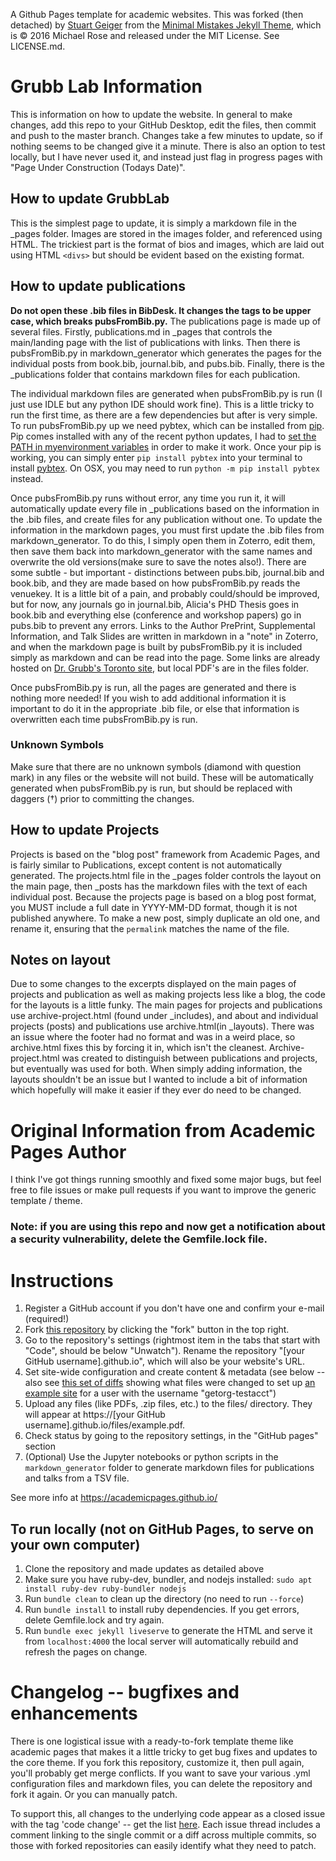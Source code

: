 A Github Pages template for academic websites. This was forked (then detached)
by [Stuart Geiger](https://github.com/staeiou) from the [Minimal Mistakes Jekyll
Theme](https://mmistakes.github.io/minimal-mistakes/), which is © 2016 Michael
Rose and released under the MIT License. See LICENSE.md.


# Grubb Lab Information
This is information on how to update the website. In general to make changes,
add this repo to your GitHub Desktop, edit the files, then commit and push to
the master branch. Changes take a few minutes to update, so if nothing seems to
be changed give it a minute. There is also an option to test locally, but I have
never used it, and instead just flag in progress pages with "Page Under
Construction (Todays Date)". 

## How to update GrubbLab
This is the simplest page to update, it is simply a markdown file in the _pages
folder. Images are stored in the images folder, and referenced using HTML. The
trickiest part is the format of bios and images, which are laid out using HTML
`<divs>` but should be evident based on the existing format. 

## How to update publications
**Do not open these .bib files in BibDesk. It changes the tags to be upper case,
which breaks pubsFromBib.py.** 
The publications page is made up of several files. Firstly, publications.md in
_pages that controls the main/landing page with the list of publications with
links. Then there is pubsFromBib.py in markdown_generator which generates the
pages for the individual posts from book.bib, journal.bib, and pubs.bib. 
Finally, there is the _publications folder that
contains markdown files for each publication. 

The individual markdown files are generated when pubsFromBib.py is run (I just
use IDLE but any python IDE should work fine). This is a little tricky to run
the first time, as there are a few dependencies but after is very simple. To run
pubsFromBib.py up we need pybtex, which can be installed from
[pip](https://pip.pypa.io/en/stable/installing/). Pip comes installed with any
of the recent python updates, I had to [set the PATH in myenvironment
variables](https://stackoverflow.com/questions/23708898/pip-is-not-recognized-as-an-internal-or-external-command)
in order to make it work. Once your pip is working, you can simply enter 
`pip install pybtex` 
into your terminal to install [pybtex](https://pybtex.org/). 
On OSX, you may need to run `python -m pip install pybtex` instead.

Once pubsFromBib.py runs without error, any time you run it, it will
automatically update every file in _publications based on the information in the
.bib files, and create files for any publication without one. To update the
information in the markdown pages, you must first update the .bib files from
markdown_generator. To do this, I simply open them in Zoterro, edit them, then
save them back into markdown_generator with the same names and overwrite the old
versions(make sure to save the notes also!). There are some subtle - but
important - distinctions between pubs.bib, journal.bib and book.bib, and they
are made based on how pubsFromBib.py reads the venuekey. It is a little bit of a
pain, and probably could/should be improved, but for now, any journals go in
journal.bib, Alicia's PHD Thesis goes in book.bib and everything else
(conference and workshop papers) go in pubs.bib to prevent any errors. Links to
the Author PrePrint, Supplemental Information, and Talk Slides are written in
markdown in a "note" in Zoterro, and when the markdown page is built by
pubsFromBib.py it is included simply as markdown and can be read into the page.
Some links are already hosted on [Dr. Grubb's Toronto
site](http://www.cs.toronto.edu/~amgrubb/), but local PDF's are in the files
folder.

Once pubsFromBib.py is run, all the pages are generated and there is nothing
more needed! If you wish to add additional information it is important to do it
in the appropriate .bib file, or else that information is overwritten each time
pubsFromBib.py is run. 

### Unknown Symbols
Make sure that there are no unknown symbols (diamond with question mark) in any
files or the website will not build. These will be automatically generated when
pubsFromBib.py is run, but should be replaced with daggers (†) prior to
committing the changes.

## How to update Projects
Projects is based on the "blog post" framework from Academic Pages, and is
fairly similar to Publications, except content is not automatically generated.
The projects.html file in the _pages folder controls the layout on the main
page, then _posts has the markdown files with the text of each individual post.
Because the projects page is based on a blog post format, you MUST include a
full date in YYYY-MM-DD format, though it is not published anywhere. To make a
new post, simply duplicate an old one, and rename it, ensuring that the
`permalink` matches the name of the file. 

## Notes on layout
Due to some changes to the excerpts displayed on the main pages of projects and
publication as well as making projects less like a blog, the code for the
layouts is a little funky. The main pages for projects and publications use
archive-project.html (found under _includes), and about and individual projects
(posts) and publications use archive.html(in _layouts). There was an issue where
the footer had no format and was in a weird place, so archive.html fixes this by
forcing it in, which isn't the cleanest. Archive-project.html was created to
distinguish between publications and projects, but eventually was used for both.
When simply adding information, the layouts shouldn't be an issue but I wanted
to include a bit of information which hopefully will make it easier if they ever
do need to be changed.


# Original Information from Academic Pages Author
I think I've got things running smoothly and fixed some major bugs, but feel
free to file issues or make pull requests if you want to improve the generic
template / theme.

### Note: if you are using this repo and now get a notification about a security vulnerability, delete the Gemfile.lock file. 

# Instructions

1. Register a GitHub account if you don't have one and confirm your e-mail
   (required!)
1. Fork [this
   repository](https://github.com/academicpages/academicpages.github.io) by
   clicking the "fork" button in the top right. 
1. Go to the repository's settings (rightmost item in the tabs that start with
   "Code", should be below "Unwatch"). Rename the repository "[your GitHub
   username].github.io", which will also be your website's URL.
1. Set site-wide configuration and create content & metadata (see below -- also
   see [this set of diffs](http://archive.is/3TPas) showing what files were
   changed to set up [an example site](https://getorg-testacct.github.io) for a
   user with the username "getorg-testacct")
1. Upload any files (like PDFs, .zip files, etc.) to the files/ directory. They
   will appear at https://[your GitHub username].github.io/files/example.pdf.  
1. Check status by going to the repository settings, in the "GitHub pages"
   section
1. (Optional) Use the Jupyter notebooks or python scripts in the
   `markdown_generator` folder to generate markdown files for publications and
   talks from a TSV file.

See more info at https://academicpages.github.io/

## To run locally (not on GitHub Pages, to serve on your own computer)

1. Clone the repository and made updates as detailed above
1. Make sure you have ruby-dev, bundler, and nodejs installed: `sudo apt install
   ruby-dev ruby-bundler nodejs`
1. Run `bundle clean` to clean up the directory (no need to run `--force`)
1. Run `bundle install` to install ruby dependencies. If you get errors, delete
   Gemfile.lock and try again.
1. Run `bundle exec jekyll liveserve` to generate the HTML and serve it from
   `localhost:4000` the local server will automatically rebuild and refresh the
   pages on change.

# Changelog -- bugfixes and enhancements

There is one logistical issue with a ready-to-fork template theme like academic
pages that makes it a little tricky to get bug fixes and updates to the core
theme. If you fork this repository, customize it, then pull again, you'll
probably get merge conflicts. If you want to save your various .yml
configuration files and markdown files, you can delete the repository and fork
it again. Or you can manually patch. 

To support this, all changes to the underlying code appear as a closed issue
with the tag 'code change' -- get the list
[here](https://github.com/academicpages/academicpages.github.io/issues?q=is%3Aclosed%20is%3Aissue%20label%3A%22code%20change%22%20).
Each issue thread includes a comment linking to the single commit or a diff
across multiple commits, so those with forked repositories can easily identify
what they need to patch.
